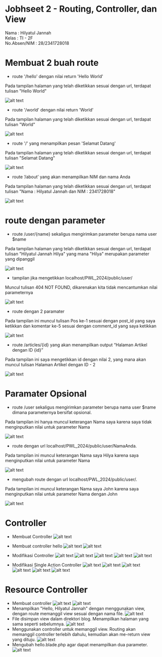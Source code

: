 # Jobhseet 2 - Routing, Controller, dan View

Nama : Hilyatul Jannah \
Kelas : TI - 2F \
No.Absen/NIM : 28/2341728018

# Membuat 2 buah route

- route '/hello' dengan nilai return 'Hello World' 

Pada tampilan halaman yang telah diketikkan sesuai dengan url, terdapat tulisan "Hello World" 

 ![alt text](pictures/hello.jpg) 

 - route '/world' dengan nilai return 'World' 

 Pada tampilan halaman yang telah diketikkan sesuai dengan url, terdapat tulisan "World" 

 ![alt text](pictures/world.png) 

- route '/' yang menampilkan pesan 'Selamat Datang' 

 Pada tampilan halaman yang telah diketikkan sesuai dengan url, terdapat tulisan "Selamat Datang" 

 ![alt text](pictures/welcome.png) 

 - route ‘/about’ yang akan menampilkan NIM dan nama Anda 

Pada tampilan halaman yang telah diketikkan sesuai dengan url, terdapat tulisan "Nama : Hilyatul Jannah dan NIM : 2341728018" 

 ![alt text](pictures/about.png) 

# route dengan parameter

- route /user/{name} sekaligus mengirimkan parameter berupa nama user $name 

Pada tampilan halaman yang telah diketikkan sesuai dengan url, terdapat tulisan "Hilyatul Jannah Hilya" yang mana "Hilya" merupakan parameter yang dipanggil 

![alt text](pictures/parameter.png) 

- tampilan jika mengetikkan localhost/PWL_2024/public/user/ 

Muncul tulisan 404 NOT FOUND, dikarenakan kita tidak mencantumkan nilai parameternya 

![alt text](pictures/notfound.png) 

- route dengan 2 paramater 

Pada tampilan ini muncul tulisan Pos ke-1 sesuai dengan post_id yang saya ketikkan dan komentar ke-5 sesuai dengan comment_id yang saya ketikkan 

![alt text](pictures/parameters.png) 

- route  /articles/{id} yang akan menampilkan output “Halaman Artikel dengan ID {id}” 

Pada tampilan ini saya mengetikkan id dengan nilai 2, yang mana akan muncul tulisan Halaman Artikel dengan ID - 2 

![alt text](pictures/article.png) 

# Paramater Opsional

- route /user sekaligus mengirimkan parameter berupa nama user $name dimana parameternya bersifat opsional. 

Pada tampilan ini hanya muncul keterangan Nama saya karena saya tidak menginputkan nilai untuk parameter Nama 

![alt text](pictures/myname.png) 

- route dengan url localhost/PWL_2024/public/user/NamaAnda. 

Pada tampilan ini  muncul keterangan Nama saya Hilya karena saya menginputkan nilai untuk parameter Nama 

![alt text](pictures/mynamehilya.png) 

- mengubah route dengan url localhost/PWL_2024/public/user/. 

Pada tampilan ini  muncul keterangan Nama saya John karena saya menginputkan nilai untuk parameter Nama dengan John

![alt text](pictures/john.png) 

# Controller

- Membuat Controller
![alt text](pictures/makecwelcome.png) 

- Membuat controller hello
![alt text](pictures/welcomeget.png) 
![alt text](pictures/gethello.png) 

- Modifikasi Controller
![alt text](pictures/getbanyak.png) 
![alt text](pictures/makepage.png) 
![alt text](pictures/getkosong.png) 
![alt text](pictures/aboutget.png) 
![alt text](pictures/articelget.png) 

- Modifikasi Single Action Controller
![alt text](pictures/aboutcontroller.png) 
![alt text](pictures/homecontroller.png) 
![alt text](pictures/articlecontroller.png) 
![alt text](pictures/getkosong.png) 
![alt text](pictures/aboutget.png) 
![alt text](pictures/articelget.png)

# Resource Controller
- Membuat controller
![alt text](pictures/getkosong.png) 
![alt text](pictures/listroute.png) 
- Menampilkan "Hello, Hilyatul Jannah" dengan menggunakan view, dengan route memanggil view sesuai dengan nama file.
![alt text](pictures/greeting.png)
- File disimpan view dalam direktori blog. Menampilkan halaman yang sama seperti sebelumnya.
![alt text](pictures/greeting.png)
- Menggunakan controller untuk memanggil view. Routing akan memanggil controller terlebih dahulu, kemudian akan me-return view yang dituju.
![alt text](pictures/greeting.png)
- Mengubah hello.blade.php agar dapat menampilkan dua parameter.
![alt text](pictures/greets.png)